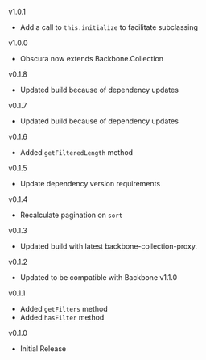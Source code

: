 v1.0.1

* Add a call to `this.initialize` to facilitate subclassing

v1.0.0

* Obscura now extends Backbone.Collection

v0.1.8

* Updated build because of dependency updates

v0.1.7

* Updated build because of dependency updates

v0.1.6

* Added `getFilteredLength` method

v0.1.5

* Update dependency version requirements

v0.1.4

* Recalculate pagination on `sort`

v0.1.3

* Updated build with latest backbone-collection-proxy.

v0.1.2

* Updated to be compatible with Backbone v1.1.0

v0.1.1

* Added `getFilters` method
* Added `hasFilter` method

v0.1.0

* Initial Release


